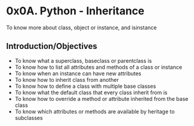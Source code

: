 # 0x0A. Python - Inheritance
To know more about class, object or instance, and isinstance
## Introduction/Objectives
* To know what a superclass, baseclass or parentclass is
* To know how to list all attributes and methods of a class or instance
* To know when an instance can have new attributes
* To know how to inherit class from another
* To know how to define a class with multiple base classes
* To know what the default class that every class inherit from is
* To know how to override a method or attribute inherited from the base class
* To know which attributes or methods are available by heritage to subclasses
